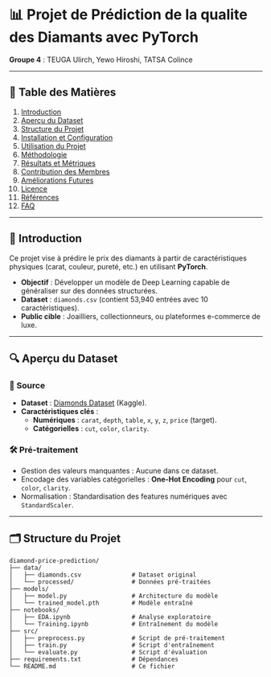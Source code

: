 # 📊 Projet de Prédiction de la qualite des Diamants avec PyTorch  
**Groupe 4** : TEUGA Ulirch, Yewo Hiroshi, TATSA Colince  

---

## 📖 Table des Matières  
1. [Introduction](#-introduction)  
2. [Aperçu du Dataset](#-aperçu-du-dataset)  
3. [Structure du Projet](#-structure-du-projet)  
4. [Installation et Configuration](#-installation-et-configuration)  
5. [Utilisation du Projet](#-utilisation-du-projet)  
6. [Méthodologie](#-méthodologie)  
7. [Résultats et Métriques](#-résultats-et-métriques)  
8. [Contribution des Membres](#-contribution-des-membres)  
9. [Améliorations Futures](#-améliorations-futures)  
10. [Licence](#-licence)  
11. [Références](#-références)  
12. [FAQ](#-faq)  

---

## 🌟 Introduction  
Ce projet vise à prédire le prix des diamants à partir de caractéristiques physiques (carat, couleur, pureté, etc.) en utilisant **PyTorch**.  
- **Objectif** : Développer un modèle de Deep Learning capable de généraliser sur des données structurées.  
- **Dataset** : `diamonds.csv` (contient 53,940 entrées avec 10 caractéristiques).  
- **Public cible** : Joailliers, collectionneurs, ou plateformes e-commerce de luxe.  

---

## 🔍 Aperçu du Dataset  
### 📂 Source  
- **Dataset** : [Diamonds Dataset](https://www.kaggle.com/datasets/shivam2503/diamonds) (Kaggle).  
- **Caractéristiques clés** :  
  - **Numériques** : `carat`, `depth`, `table`, `x`, `y`, `z`, `price` (target).  
  - **Catégorielles** : `cut`, `color`, `clarity`.  

### 🛠 Pré-traitement  
- Gestion des valeurs manquantes : Aucune dans ce dataset.  
- Encodage des variables catégorielles : **One-Hot Encoding** pour `cut`, `color`, `clarity`.  
- Normalisation : Standardisation des features numériques avec `StandardScaler`.  

---

## 🗂 Structure du Projet  
```plaintext
diamond-price-prediction/  
├── data/  
│   ├── diamonds.csv              # Dataset original  
│   └── processed/                # Données pré-traitées  
├── models/  
│   ├── model.py                  # Architecture du modèle  
│   └── trained_model.pth         # Modèle entraîné  
├── notebooks/  
│   ├── EDA.ipynb                 # Analyse exploratoire  
│   └── Training.ipynb            # Entraînement du modèle  
├── src/  
│   ├── preprocess.py             # Script de pré-traitement  
│   ├── train.py                  # Script d'entraînement  
│   └── evaluate.py               # Script d'évaluation  
├── requirements.txt              # Dépendances  
└── README.md                     # Ce fichier  
